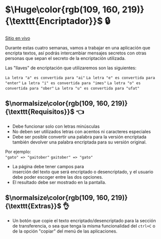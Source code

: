 # $\Huge\color{rgb(109, 160, 219)}{\texttt{Encriptador}}$ 🔒

[Sitio en vivo](https://blackpachamame.github.io/desafíos-oracle/encriptador/)

Durante estas cuatro semanas, vamos a trabajar en una aplicación que encripta textos, así podrás intercambiar mensajes secretos con otras personas que sepan el secreto de la encriptación utilizada.

Las "llaves" de encriptación que utilizaremos son las siguientes:

`La letra "a" es convertida para "ai"`
`La letra "e" es convertida para "enter"`
`La letra "i" es convertida para "imes"`
`La letra "o" es convertida para "ober"`
`La letra "u" es convertida para "ufat"`

## $\normalsize\color{rgb(109, 160, 219)}{\texttt{Requisitos}}$ 👈

-   Debe funcionar solo con letras minúsculas
-   No deben ser utilizados letras con acentos ni caracteres especiales
-   Debe ser posible convertir una palabra para la versión encriptada también devolver una palabra encriptada para su versión original.

Por ejemplo:  
`"gato" => "gaitober"`
`gaitober" => "gato"`

-   La página debe tener campos para  
    inserción del texto que será encriptado o desencriptado, y el usuario debe poder escoger entre las dos opciones.
-   El resultado debe ser mostrado en la pantalla.

## $\normalsize\color{rgb(109, 160, 219)}{\texttt{Extras}}$ 👌

-   Un botón que copie el texto encriptado/desencriptado para la sección de transferencia, o sea que tenga la misma funcionalidad del `ctrl+C` o de la opción "copiar" del menú de las aplicaciones.
